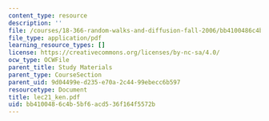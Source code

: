 ```yaml
---
content_type: resource
description: ''
file: /courses/18-366-random-walks-and-diffusion-fall-2006/bb4100486c4b5bf6acd536f164f5572b_lec21_ken.pdf
file_type: application/pdf
learning_resource_types: []
license: https://creativecommons.org/licenses/by-nc-sa/4.0/
ocw_type: OCWFile
parent_title: Study Materials
parent_type: CourseSection
parent_uid: 9d04499e-d235-e70a-2c44-99ebecc6b597
resourcetype: Document
title: lec21_ken.pdf
uid: bb410048-6c4b-5bf6-acd5-36f164f5572b
---
```

